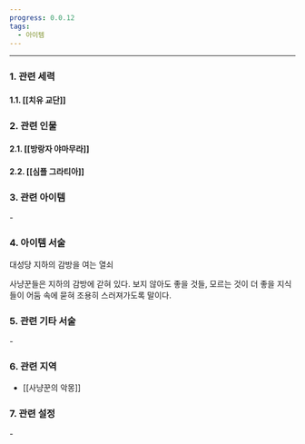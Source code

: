 ```yaml
---
progress: 0.0.12
tags:
  - 아이템
---
```

---
### 1. 관련 세력 
#### 1.1. [[치유 교단]]

### 2. 관련 인물
#### 2.1. [[방랑자 야마무라]]
#### 2.2. [[심플 그라티아]]
### 3. 관련 아이템
\-
### 4. 아이템 서술
대성당 지하의 감방을 여는 열쇠  
  
사냥꾼들은 지하의 감방에 갇혀 있다. 보지 않아도 좋을 것들, 모르는 것이 더 좋을 지식들이 어둠 속에 묻혀 조용히 스러져가도록 말이다.

### 5. 관련 기타 서술
\-

### 6. 관련 지역
- [[사냥꾼의 악몽]]
### 7. 관련 설정
\- 